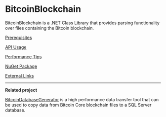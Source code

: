 # BitcoinBlockchain
BitcoinBlockchain is a .NET Class Library that provides parsing functionality over files containing the Bitcoin blockchain.


[Prerequisites](../../wiki/Prerequisites)

[API Usage](../../wiki/API-Usage)

[Performance Tips](../../wiki/Performance-Tips)

[NuGet Package](../../wiki/NuGet-Package)

[External Links](../../wiki/External-Links)

***

**Related project**

[BitcoinDatabaseGenerator](https://github.com/ladimolnar/BitcoinDatabaseGenerator) is a high performance data transfer tool that can be used to copy data from Bitcoin Core blockchain files to a SQL Server database.

